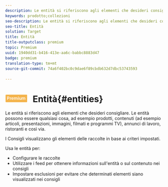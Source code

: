 ```yaml
---
description: Le entità si riferiscono agli elementi che desideri consigliare. Le entità possono essere qualsiasi cosa, ad esempio prodotti, contenuti (ad esempio articoli, presentazioni, immagini, filmati e programmi TV), annunci di lavoro, ristoranti e così via.
keywords: prodotto;collezioni
seo-description: Le entità si riferiscono agli elementi che desideri consigliare. Le entità possono essere qualsiasi cosa, ad esempio prodotti, contenuti (ad esempio articoli, presentazioni, immagini, filmati e programmi TV), annunci di lavoro, ristoranti e così via.
seo-title: Entità
solution: Target
title: Entità
title-outputclass: premium
topic: Premium
uuid: 1940dd31-b416-413e-aa6c-babbc8883d47
badge: premium
translation-type: tm+mt
source-git-commit: 74a6f402bc0c9dae6f89cbdb632d7dbc53743593

---
```



# ![PREMIUM](/help/assets/premium.png) Entità{#entities}

Le entità si riferiscono agli elementi che desideri consigliare. Le entità possono essere qualsiasi cosa, ad esempio prodotti, contenuti (ad esempio articoli, presentazioni, immagini, filmati e programmi TV), annunci di lavoro, ristoranti e così via.

I Consigli visualizzano gli elementi delle raccolte in base ai criteri impostati.

Usa le entità per:

* Configurare le raccolte
* Utilizzare i feed per ottenere informazioni sull&#39;entità o sul contenuto nei consigli
* Impostare esclusioni per evitare che determinati elementi siano visualizzati nei consigli

